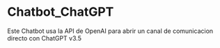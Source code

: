# Chatbot_ChatGPT
Este Chatbot usa la API de OpenAI para abrir un canal de comunicacion directo con ChatGPT v3.5
